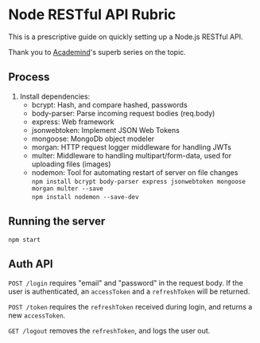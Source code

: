 # Node RESTful API Rubric
This is a prescriptive guide on quickly setting up a Node.js RESTful API.

Thank you to [Academind](https://www.youtube.com/channel/UCSJbGtTlrDami-tDGPUV9-w)'s superb series on the topic.

## Process
1. Install dependencies:
   - bcrypt: Hash, and compare hashed, passwords
   - body-parser: Parse incoming request bodies (req.body)
   - express: Web framework
   - jsonwebtoken: Implement JSON Web Tokens
   - mongoose: MongoDb object modeler
   - morgan: HTTP request logger middleware for handling JWTs
   - multer: Middleware to handling multipart/form-data, used for uploading files (images)
   - nodemon: Tool for automating restart of server on file changes  
    `npm install bcrypt body-parser express jsonwebtoken mongoose morgan multer --save`  
    `npm install nodemon --save-dev`

## Running the server
`npm start`

## Auth API
`POST /login` requires "email" and "password" in the request body. If the user is authenticated,
an `accessToken` and a `refreshToken` will be returned.

`POST /token` requires the `refreshToken` received during login, and returns a new `accessToken`.

`GET /logout` removes the `refreshToken`, and logs the user out.